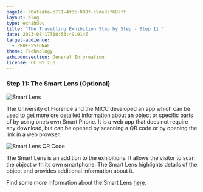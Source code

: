```yaml
---
pageId: 30afedba-b771-4f3c-808f-c9de3cf68cff
layout: blog
type: exhibdoc
title: "The Travelling Exhibition Step by Step - Step 11 "
date: 2023-08-17T10:53:49.914Z
target-audience:
  - PROFESSIONAL
theme: Technology
exhibdocsection: General Information
license: CC BY 2.0
---
```

### Step 1﻿1:  The Smart Lens (Optional)



![Smart Lens ](https://ucarecdn.com/8602cf63-3dbb-4818-9830-b28a05a2a91c/)

The University of Florence and the MICC developed an app which can be used to get more ore detailed information about an object or specific parts of by using one’s own Smart Phone. It is a web app that does not require any download, but can be opened by scanning a QR code or by opening the link in a web browser.

![Smart Lens QR Code](https://ucarecdn.com/b6453864-c214-40a0-9e69-afa1e1178f40/)

The Smart Lens is an addition to the exhibitions. It allows the visitor to scan the object with its own smartphone. The Smart Lens highlights details of the object and provides additional information about it.

Find some more information about the Smart Lens [here](https://reinherit-hub.eu/tools/apps/beae4f2a-8f09-4de1-949a-398f8b3626b3).